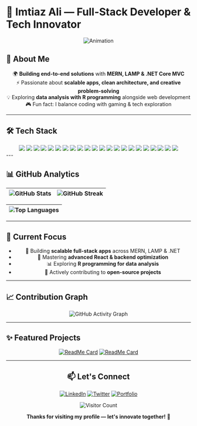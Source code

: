 # 🚀 Imtiaz Ali — Full-Stack Developer & Tech Innovator

<div align="center">
  
![Animation](https://readme-typing-svg.demolab.com?font=Fira+Code&weight=600&size=26&duration=3000&pause=1000&color=7E3FCE&center=true&vCenter=true&width=500&lines=Full-Stack+Developer;MERN+Specialist;.NET+Core+Expert;Creative+Problem+Solver;Tech+Innovator)

</div>

## 🌟 About Me

<div align="center">

🌍 **Building end-to-end solutions** with **MERN, LAMP & .NET Core MVC**  
⚡ Passionate about **scalable apps, clean architecture, and creative problem-solving**  
💡 Exploring **data analysis with R programming** alongside web development  
🎮 Fun fact: I balance coding with gaming & tech exploration  

</div>

---

## 🛠️ Tech Stack


<div align="center">

<!-- Row 1 -->

<img src="https://img.shields.io/badge/javascript-%23323330.svg?style=for-the-badge&logo=javascript&logoColor=%23F7DF1E" /> 
<img src="https://img.shields.io/badge/react-%2320232a.svg?style=for-the-badge&logo=react&logoColor=%2361DAFB" /> 
<img src="https://img.shields.io/badge/node.js-6DA55F?style=for-the-badge&logo=node.js&logoColor=white" /> 
<img src="https://img.shields.io/badge/php-%23777BB4.svg?style=for-the-badge&logo=php&logoColor=white" /> 
<img src="https://img.shields.io/badge/c%23-%23239120.svg?style=for-the-badge&logo=csharp&logoColor=white" /> 
<img src="https://img.shields.io/badge/.NET_Core-5C2D91?style=for-the-badge&logo=dotnet&logoColor=white" /> 
<img src="https://img.shields.io/badge/sql%20server-%23CC2927.svg?style=for-the-badge&logo=microsoftsqlserver&logoColor=white" />

<!-- Row 2 -->

<img src="https://img.shields.io/badge/mongodb-%234ea94b.svg?style=for-the-badge&logo=mongodb&logoColor=white" /> 
<img src="https://img.shields.io/badge/mysql-4479A1.svg?style=for-the-badge&logo=mysql&logoColor=white" /> 
<img src="https://img.shields.io/badge/firebase-%23039BE5.svg?style=for-the-badge&logo=firebase" /> 
<img src="https://img.shields.io/badge/html5-%23E34F26.svg?style=for-the-badge&logo=html5&logoColor=white" /> 
<img src="https://img.shields.io/badge/css3-%231572B6.svg?style=for-the-badge&logo=css3&logoColor=white" /> 
<img src="https://img.shields.io/badge/bootstrap-%238511FA.svg?style=for-the-badge&logo=bootstrap&logoColor=white" /> 
<img src="https://img.shields.io/badge/apache-%23D42029.svg?style=for-the-badge&logo=apache&logoColor=white" /> 

<!-- Row 3 -->

<img src="https://img.shields.io/badge/linux-FCC624?style=for-the-badge&logo=linux&logoColor=black" /> 
<img src="https://img.shields.io/badge/azure-%230072C6.svg?style=for-the-badge&logo=microsoftazure&logoColor=white" /> 
<img src="https://img.shields.io/badge/netlify-%23000000.svg?style=for-the-badge&logo=netlify&logoColor=#00C7B7" /> 
<img src="https://img.shields.io/badge/git-%23F05033.svg?style=for-the-badge&logo=git&logoColor=white" /> 
<img src="https://img.shields.io/badge/github-%23121011.svg?style=for-the-badge&logo=github&logoColor=white" /> 

<!-- Row 4 (new additions) -->

<img src="https://img.shields.io/badge/tailwindcss-%2338B2AC.svg?style=for-the-badge&logo=tailwind-css&logoColor=white" />
<img src="https://img.shields.io/badge/python-3670A0.svg?style=for-the-badge&logo=python&logoColor=ffdd54" />
<img src="https://img.shields.io/badge/R-276DC3?style=for-the-badge&logo=r&logoColor=white" />

</div>
---

## 📊 GitHub Analytics

<div align="center">

| ![GitHub Stats](https://github-readme-stats.vercel.app/api?username=imtiaza1&theme=radical&hide_border=false&include_all_commits=true&count_private=true&show_icons=true&animate=true) | ![GitHub Streak](https://github-readme-streak-stats.herokuapp.com/?user=imtiaza1&theme=radical&hide_border=false&fire=7E3FCE&currStreakNum=7E3FCE&animate=true) |
|:---:|:---:|

| ![Top Languages](https://github-readme-stats.vercel.app/api/top-langs/?username=imtiaza1&theme=radical&hide_border=false&include_all_commits=true&count_private=true&layout=compact&langs_count=8&animate=true) |
|:---:|

</div>

---

## 🎯 Current Focus

<div align="center">

- 🚀 Building **scalable full-stack apps** across MERN, LAMP & .NET  
- 🎨 Mastering **advanced React & backend optimization**  
- 📊 Exploring **R programming for data analysis**  
- 🤝 Actively contributing to **open-source projects**  

</div>

---

## 📈 Contribution Graph

<div align="center">

![GitHub Activity Graph](https://github-readme-activity-graph.vercel.app/graph?username=imtiaza1&theme=react-dark&hide_border=true&area=true&custom_title=My%20Contribution%20Graph&animate=true)

</div>

---

## ✨ Featured Projects

<div align="center">

[![ReadMe Card](https://github-readme-stats.vercel.app/api/pin/?username=imtiaza1&repo=your-repo-name&theme=radical&show_owner=true)](https://github.com/imtiaza1/your-repo-name)
[![ReadMe Card](https://github-readme-stats.vercel.app/api/pin/?username=imtiaza1&repo=your-repo-name&theme=radical&show_owner=true)](https://github.com/imtiaza1/your-repo-name)

</div>

---

<div align="center">

## 📫 Let's Connect

[![LinkedIn](https://img.shields.io/badge/linkedin-%230077B5.svg?style=for-the-badge&logo=linkedin&logoColor=white)](https://linkedin.com/in/yourprofile)
[![Twitter](https://img.shields.io/badge/Twitter-%231DA1F2.svg?style=for-the-badge&logo=Twitter&logoColor=white)](https://twitter.com/yourprofile)
[![Portfolio](https://img.shields.io/badge/Portfolio-%23000000.svg?style=for-the-badge&logo=firefox&logoColor=#FF7139)](https://yourportfolio.com)

![Visitor Count](https://komarev.com/ghpvc/?username=imtiaza1&style=for-the-badge&color=7E3FCE&label=PROFILE+VIEWS)

**Thanks for visiting my profile — let's innovate together!** 🚀

</div>
